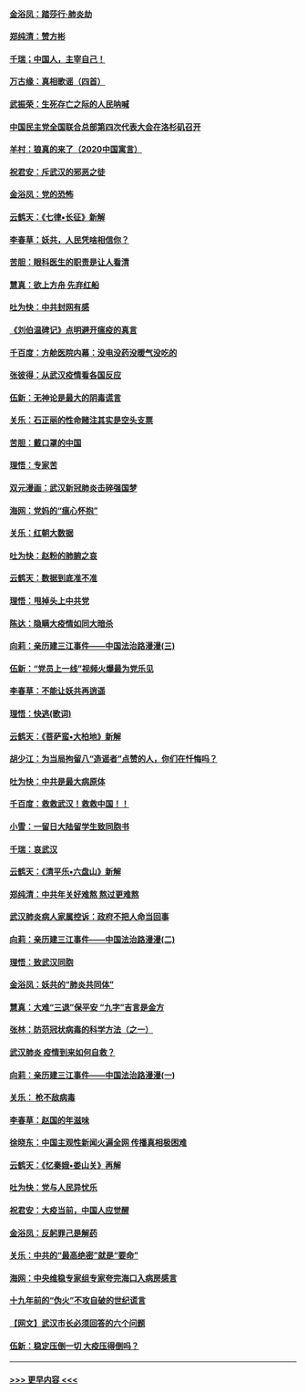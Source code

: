 #### [金浴凤：踏莎行‧肺炎劫](../pages/nsc993/n11858227.md?t=02110022) 
#### [郑纯清：赞方彬](../pages/nsc993/n11856803.md?t=02110022) 
#### [千瑞；中国人，主宰自己！](../pages/nsc993/n11856793.md?t=02110022) 
#### [万古缘：真相歌谣（四首）](../pages/nsc993/n11856263.md?t=02110022) 
#### [武振荣：生死存亡之际的人民呐喊](../pages/nsc993/n11856256.md?t=02110022) 
#### [中国民主党全国联合总部第四次代表大会在洛杉矶召开](../pages/nsc993/n11856344.md?t=02110022) 
#### [羊村：狼真的来了（2020中国寓言）](../pages/nsc993/n11856229.md?t=02110022) 
#### [祝君安：斥武汉的邪恶之徒](../pages/nsc993/n11855861.md?t=02110022) 
#### [金浴凤：党的恐怖](../pages/nsc993/n11855849.md?t=02110022) 
#### [云鹤天：《七律▪长征》新解](../pages/nsc993/n11855479.md?t=02110022) 
#### [李春草：妖共，人民凭啥相信你？](../pages/nsc993/n11855196.md?t=02110022) 
#### [苦胆：眼科医生的职责是让人看清](../pages/nsc993/n11853840.md?t=02110022) 
#### [慧真：欲上方舟 先弃红船](../pages/nsc993/n11853483.md?t=02110022) 
#### [吐为快：中共封网有感](../pages/nsc993/n11852575.md?t=02110022) 
#### [《刘伯温碑记》点明避开瘟疫的真言](../pages/nsc993/n11852128.md?t=02110022) 
#### [千百度：方舱医院内幕：没电没药没暖气没吃的](../pages/nsc993/n11850211.md?t=02110022) 
#### [张彼得：从武汉疫情看各国反应](../pages/nsc993/n11850102.md?t=02110022) 
#### [伍新：无神论是最大的阴毒谎言](../pages/nsc993/n11846129.md?t=02110022) 
#### [关乐：石正丽的性命赌注其实是空头支票](../pages/nsc993/n11846109.md?t=02110022) 
#### [苦胆：戴口罩的中国](../pages/nsc993/n11845576.md?t=02110022) 
#### [理悟：专家苦](../pages/nsc993/n11845564.md?t=02110022) 
#### [双元漫画：武汉新冠肺炎击碎强国梦](../pages/nsc993/n11843320.md?t=02110022) 
#### [海网：党妈的“瘟心怀抱”](../pages/nsc993/n11840740.md?t=02110022) 
#### [关乐：红朝大数据](../pages/nsc993/n11840675.md?t=02110022) 
#### [吐为快：赵粉的肺腑之哀](../pages/nsc993/n11840618.md?t=02110022) 
#### [云鹤天：数据到底准不准](../pages/nsc993/n11840325.md?t=02110022) 
#### [理悟：甩掉头上中共党](../pages/nsc993/n11838826.md?t=02110022) 
#### [陈达：隐瞒大疫情如同大暗杀](../pages/nsc993/n11838771.md?t=02110022) 
#### [向莉：亲历建三江事件——中国法治路漫漫(三)](../pages/nsc993/n11831825.md?t=02110022) 
#### [伍新：“党员上一线”视频火爆最为党乐见](../pages/nsc993/n11838200.md?t=02110022) 
#### [李春草：不能让妖共再逍遥](../pages/nsc993/n11838102.md?t=02110022) 
#### [理悟：快逃(歌词)](../pages/nsc993/n11838083.md?t=02110022) 
#### [云鹤天：《菩萨蛮▪大柏地》新解](../pages/nsc993/n11838059.md?t=02110022) 
#### [胡少江：为当局拘留八“造谣者”点赞的人，你们在忏悔吗？](../pages/nsc993/n11836801.md?t=02110022) 
#### [吐为快：中共是最大病原体](../pages/nsc993/n11836748.md?t=02110022) 
#### [千百度：救救武汉！救救中国！！](../pages/nsc993/n11836145.md?t=02110022) 
#### [小雪：一留日大陆留学生致同胞书](../pages/nsc993/n11834624.md?t=02110022) 
#### [千瑞：哀武汉](../pages/nsc993/n11833647.md?t=02110022) 
#### [云鹤天：《清平乐▪六盘山》新解](../pages/nsc993/n11833611.md?t=02110022) 
#### [郑纯清：中共年关好难熬 熬过更难熬](../pages/nsc993/n11833489.md?t=02110022) 
#### [武汉肺炎病人家属控诉：政府不把人命当回事](../pages/nsc993/n11833205.md?t=02110022) 
#### [向莉：亲历建三江事件——中国法治路漫漫(二)](../pages/nsc993/n11829102.md?t=02110022) 
#### [理悟：致武汉同胞](../pages/nsc993/n11831522.md?t=02110022) 
#### [金浴凤：妖共的“肺炎共同体”](../pages/nsc993/n11829448.md?t=02110022) 
#### [慧真：大难“三退”保平安 “九字”吉言是金方](../pages/nsc993/n11829501.md?t=02110022) 
#### [张林：防范冠状病毒的科学方法（之一）](../pages/nsc993/n11828618.md?t=02110022) 
#### [武汉肺炎 疫情到来如何自救？](../pages/nsc993/n11827632.md?t=02110022) 
#### [向莉：亲历建三江事件——中国法治路漫漫(一)](../pages/nsc993/n11827190.md?t=02110022) 
#### [关乐： 枪不敌病毒](../pages/nsc993/n11826746.md?t=02110022) 
#### [李春草：赵国的年滋味](../pages/nsc993/n11826321.md?t=02110022) 
#### [徐晓东：中国主观性新闻火遍全网 传播真相极困难](../pages/nsc993/n11826508.md?t=02110022) 
#### [云鹤天：《忆秦娥▪娄山关》再解](../pages/nsc993/n11824682.md?t=02110022) 
#### [吐为快：党与人民异忧乐](../pages/nsc993/n11824660.md?t=02110022) 
#### [祝君安：大疫当前，中国人应觉醒](../pages/nsc993/n11821946.md?t=02110022) 
#### [金浴凤：反躬罪己是解药](../pages/nsc993/n11820280.md?t=02110022) 
#### [关乐：中共的“最高绝密”就是“要命”](../pages/nsc993/n11816946.md?t=02110022) 
#### [海网：中央维稳专家组专家夸完海口入病房感言](../pages/nsc993/n11815138.md?t=02110022) 
#### [十九年前的“伪火”不攻自破的世纪谎言](../pages/nsc993/n11813238.md?t=02110022) 
#### [【网文】武汉市长必须回答的六个问题](../pages/nsc993/n11813848.md?t=02110022) 
#### [伍新：稳定压倒一切 大疫压得倒吗？](../pages/nsc993/n11812634.md?t=02110022) 

----
#### [ >>> 更早内容 <<< ](../indexes/nsc993-earlier.md)
